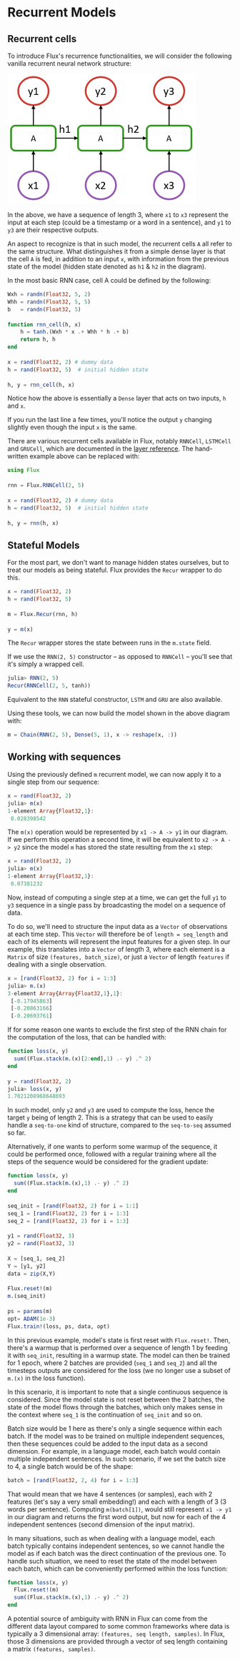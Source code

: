 # Recurrent Models

## Recurrent cells

To introduce Flux's recurrence functionalities, we will consider the following vanilla recurrent neural network structure:

![](../assets/rnn-basic.png)

In the above, we have a sequence of length 3, where `x1` to `x3` represent the input at each step (could be a timestamp or a word in a sentence), and `y1` to `y3` are their respective outputs.

An aspect to recognize is that in such model, the recurrent cells `A` all refer to the same structure. What distinguishes it from a simple dense layer is that the cell `A` is fed, in addition to an input `x`, with information from the previous state of the model (hidden state denoted as `h1` & `h2` in the diagram).

In the most basic RNN case, cell A could be defined by the following: 

```julia
Wxh = randn(Float32, 5, 2)
Whh = randn(Float32, 5, 5)
b   = randn(Float32, 5)

function rnn_cell(h, x)
    h = tanh.(Wxh * x .+ Whh * h .+ b)
    return h, h
end

x = rand(Float32, 2) # dummy data
h = rand(Float32, 5)  # initial hidden state

h, y = rnn_cell(h, x)
```

Notice how the above is essentially a `Dense` layer that acts on two inputs, `h` and `x`.

If you run the last line a few times, you'll notice the output `y` changing slightly even though the input `x` is the same.

There are various recurrent cells available in Flux, notably `RNNCell`, `LSTMCell` and `GRUCell`, which are documented in the [layer reference](layers.md). The hand-written example above can be replaced with:

```julia
using Flux

rnn = Flux.RNNCell(2, 5)

x = rand(Float32, 2) # dummy data
h = rand(Float32, 5)  # initial hidden state

h, y = rnn(h, x)
```

## Stateful Models

For the most part, we don't want to manage hidden states ourselves, but to treat our models as being stateful. Flux provides the `Recur` wrapper to do this.

```julia
x = rand(Float32, 2)
h = rand(Float32, 5)

m = Flux.Recur(rnn, h)

y = m(x)
```

The `Recur` wrapper stores the state between runs in the `m.state` field.

If we use the `RNN(2, 5)` constructor – as opposed to `RNNCell` – you'll see that it's simply a wrapped cell.

```julia
julia> RNN(2, 5)
Recur(RNNCell(2, 5, tanh))
```

Equivalent to the `RNN` stateful constructor, `LSTM` and `GRU` are also available. 

Using these tools, we can now build the model shown in the above diagram with: 

```julia
m = Chain(RNN(2, 5), Dense(5, 1), x -> reshape(x, :))
```

## Working with sequences

Using the previously defined `m` recurrent model, we can now apply it to a single step from our sequence:

```julia
x = rand(Float32, 2)
julia> m(x)
1-element Array{Float32,1}:
 0.028398542
```

The `m(x)` operation would be represented by `x1 -> A -> y1` in our diagram.
If we perform this operation a second time, it will be equivalent to `x2 -> A -> y2` since the model `m` has stored the state resulting from the `x1` step:

```julia
x = rand(Float32, 2)
julia> m(x)
1-element Array{Float32,1}:
 0.07381232
```

Now, instead of computing a single step at a time, we can get the full `y1` to `y3` sequence in a single pass by broadcasting the model on a sequence of data. 

To do so, we'll need to structure the input data as a `Vector` of observations at each time step. This `Vector` will therefore be of `length = seq_length` and each of its elements will represent the input features for a given step. In our example, this translates into a `Vector` of length 3, where each element is a `Matrix` of size `(features, batch_size)`, or just a `Vector` of length `features` if dealing with a single observation.  

```julia
x = [rand(Float32, 2) for i = 1:3]
julia> m.(x)
3-element Array{Array{Float32,1},1}:
 [-0.17945863]
 [-0.20863166]
 [-0.20693761]
```

If for some reason one wants to exclude the first step of the RNN chain for the computation of the loss, that can be handled with:

```julia
function loss(x, y)
  sum((Flux.stack(m.(x)[2:end],1) .- y) .^ 2)
end

y = rand(Float32, 2)
julia> loss(x, y)
1.7021208968648693
```

In such model, only `y2` and `y3` are used to compute the loss, hence the target `y` being of length 2. This is a strategy that can be used to easily handle a `seq-to-one` kind of structure, compared to the `seq-to-seq` assumed so far.   

Alternatively, if one wants to perform some warmup of the sequence, it could be performed once, followed with a regular training where all the steps of the sequence would be considered for the gradient update:

```julia
function loss(x, y)
  sum((Flux.stack(m.(x),1) .- y) .^ 2)
end

seq_init = [rand(Float32, 2) for i = 1:1]
seq_1 = [rand(Float32, 2) for i = 1:3]
seq_2 = [rand(Float32, 2) for i = 1:3]

y1 = rand(Float32, 3)
y2 = rand(Float32, 3)

X = [seq_1, seq_2]
Y = [y1, y2]
data = zip(X,Y)

Flux.reset!(m)
m.(seq_init)

ps = params(m)
opt= ADAM(1e-3)
Flux.train!(loss, ps, data, opt)
```

In this previous example, model's state is first reset with `Flux.reset!`. Then, there's a warmup that is performed over a sequence of length 1 by feeding it with `seq_init`, resulting in a warmup state. The model can then be trained for 1 epoch, where 2 batches are provided (`seq_1` and `seq_2`) and all the timesteps outputs are considered for the loss (we no longer use a subset of `m.(x)` in the loss function).

In this scenario, it is important to note that a single continuous sequence is considered. Since the model state is not reset between the 2 batches, the state of the model flows through the batches, which only makes sense in the context where `seq_1` is the continuation of `seq_init` and so on.

Batch size would be 1 here as there's only a single sequence within each batch. If the model was to be trained on multiple independent sequences, then these sequences could be added to the input data as a second dimension. For example, in a language model, each batch would contain multiple independent sentences. In such scenario, if we set the batch size to 4, a single batch would be of the shape:

```julia
batch = [rand(Float32, 2, 4) for i = 1:3]
```

That would mean that we have 4 sentences (or samples), each with 2 features (let's say a very small embedding!) and each with a length of 3 (3 words per sentence). Computing `m(batch[1])`, would still represent `x1 -> y1` in our diagram and returns the first word output, but now for each of the 4 independent sentences (second dimension of the input matrix).

In many situations, such as when dealing with a language model, each batch typically contains independent sentences, so we cannot handle the model as if each batch was the direct continuation of the previous one. To handle such situation, we need to reset the state of the model between each batch, which can be conveniently performed within the loss function:

```julia
function loss(x, y)
  Flux.reset!(m)
  sum((Flux.stack(m.(x),1) .- y) .^ 2)
end
```

A potential source of ambiguity with RNN in Flux can come from the different data layout compared to some common frameworks where data is typically a 3 dimensional array: `(features, seq length, samples)`. In Flux, those 3 dimensions are provided through a vector of seq length containing a matrix `(features, samples)`.
